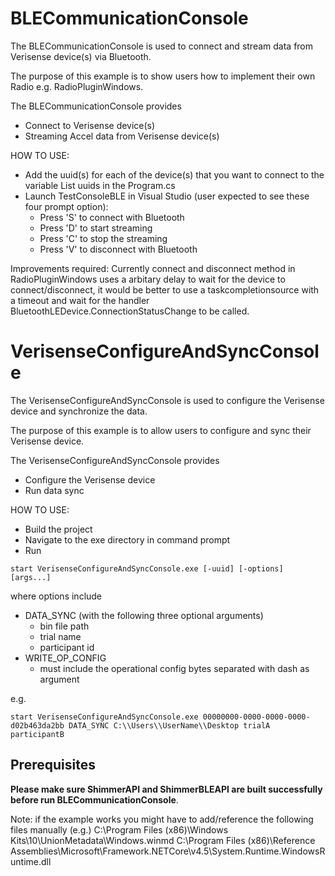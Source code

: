# BLECommunicationConsole

The BLECommunicationConsole is used to connect and stream data from Verisense device(s) via Bluetooth. 

The purpose of this example is to show users how to implement their own Radio e.g. RadioPluginWindows.

The BLECommunicationConsole provides
- Connect to Verisense device(s)
- Streaming Accel data from Verisense device(s)

HOW TO USE:
- Add the uuid(s) for each of the device(s) that you want to connect to the variable List uuids in the Program.cs
- Launch TestConsoleBLE in Visual Studio (user expected to see these four prompt option):
  - Press 'S' to connect with Bluetooth 
  - Press 'D' to start streaming 
  - Press 'C' to stop the streaming 
  - Press 'V' to disconnect with Bluetooth

Improvements required: 
Currently connect and disconnect method in RadioPluginWindows uses a arbitary delay to wait for the device to connect/disconnect, it would be better to use a taskcompletionsource with a timeout and wait for the handler BluetoothLEDevice.ConnectionStatusChange to be called.

# VerisenseConfigureAndSyncConsole

The VerisenseConfigureAndSyncConsole is used to configure the Verisense device and synchronize the data.

The purpose of this example is to allow users to configure and sync their Verisense device.

The VerisenseConfigureAndSyncConsole provides
- Configure the Verisense device
- Run data sync

HOW TO USE:
- Build the project
- Navigate to the exe directory in command prompt
- Run 
```
start VerisenseConfigureAndSyncConsole.exe [-uuid] [-options] [args...]
```
where options include
- DATA_SYNC (with the following three optional arguments)
  - bin file path
  - trial name
  - participant id
- WRITE_OP_CONFIG
  - must include the operational config bytes separated with dash as argument

e.g. 
```
start VerisenseConfigureAndSyncConsole.exe 00000000-0000-0000-0000-d02b463da2bb DATA_SYNC C:\\Users\\UserName\\Desktop trialA participantB
```
## Prerequisites
**Please make sure ShimmerAPI and ShimmerBLEAPI are built successfully before run BLECommunicationConsole**.

Note: if the example works you might have to add/reference the following files manually (e.g.)
C:\Program Files (x86)\Windows Kits\10\UnionMetadata\Windows.winmd
C:\Program Files (x86)\Reference Assemblies\Microsoft\Framework.NETCore\v4.5\System.Runtime.WindowsRuntime.dll
